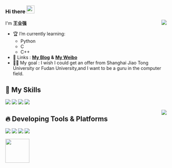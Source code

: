 ### **Hi there** <img src="https://media.giphy.com/media/hvRJCLFzcasrR4ia7z/giphy.gif" width="25px">
<img align="right" src="https://github-readme-stats.vercel.app/api?username=WangYeQianger&show_icons=true" >  



I'm **王业强**

- 🏆 I’m currently learning:
  - Python
  - C
  - C++
- 🧲 Links : **[My Blog](https://blog.csdn.net/Muchenxi_?spm=1000.2115.3001.5343)**  **&**  **[My Weibo](https://weibo.com/u/5488250671)**
- 🐱‍🏍 My goal : I wish I could get an offer from Shanghai Jiao Tong University or Fudan University,and I want to be a guru in the computer field.
 

## 🥼 **My Skills**
![](https://img.shields.io/badge/-Python-3e74a2?style=flat-square&logo=Python&logoColor=fff)
![](https://img.shields.io/badge/-HTML-e76029?style=flat-square&logo=html5&logoColor=fff)
![](https://img.shields.io/badge/-C-339933?style=flat-square&logo=C&logoColor=fff)
![](https://img.shields.io/badge/-C++-4fc08d?style=flat-square&logo=cplusplus&logoColor=fff)


<img align="right" src="https://github-readme-stats.vercel.app/api/top-langs/?username=WangYeQianger">


## 🔥 **Developing Tools & Platforms**
![](https://img.shields.io/badge/%20-Windows10-brightgreen)
![](https://img.shields.io/badge/%20-IDLE-blue)
![](https://img.shields.io/badge/%20-Pycharm-yellowgreen)
![](https://img.shields.io/badge/%20-Visual%20Studio%202019-purple)


<img align="left" src="https://cdn.jsdelivr.net/gh/yzyyz1387/WangYeQianger/nwafu.png" height="75px"> 

